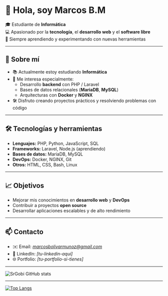 # 👋 Hola, soy Marcos B.M

🎓 Estudiante de **Informática**  
💻 Apasionado por la **tecnología**, el **desarrollo web** y el **software libre**  
🚀 Siempre aprendiendo y experimentando con nuevas herramientas  

---

## 🌟 Sobre mí
- 📚 Actualmente estoy estudiando **Informática**  
- 🔎 Me interesa especialmente:
  - Desarrollo **backend** con PHP / Laravel  
  - Bases de datos relacionales (**MariaDB**, **MySQL**)  
  - Arquitecturas con **Docker** y **NGINX**  
- 🛠️ Disfruto creando proyectos prácticos y resolviendo problemas con código  

---

## 🛠️ Tecnologías y herramientas
- **Lenguajes:** PHP, Python, JavaScript, SQL  
- **Frameworks:** Laravel, Node.js (aprendiendo)  
- **Bases de datos:** MariaDB, MySQL  
- **DevOps:** Docker, NGINX, Git  
- **Otros:** HTML, CSS, Bash, Linux  

---

## 📈 Objetivos
- Mejorar mis conocimientos en **desarrollo web** y **DevOps**  
- Contribuir a proyectos **open source**  
- Desarrollar aplicaciones escalables y de alto rendimiento  

---

## 📫 Contacto
- ✉️ Email: *marcosbolivarmunoz@gmail.com*  
- 💼 LinkedIn: *[tu-linkedin-aquí]*  
- 🌐 Portfolio: *[tu-portfolio-si-tienes]*  

---

![SrGobi GitHub stats](https://github-readme-stats.vercel.app/api?username=mbolmun688&show_icons=true&theme=radical)

---

[![Top Langs](https://github-readme-stats.vercel.app/api/top-langs/?username=mbolmun688)](https://github.com/SrGobi/github-readme-stats)
